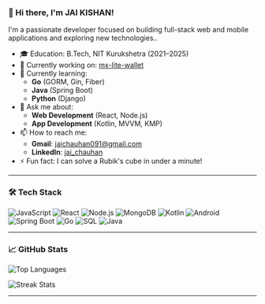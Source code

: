 ### 👋 Hi there, I'm JAI KISHAN!  

I'm a passionate developer focused on building full-stack web and mobile applications and exploring new technologies..  

- 🎓 Education: B.Tech, NIT Kurukshetra (2021–2025)  
- 🔭 Currently working on: [mx-lite-wallet](https://github.com/jaiChauhan009/mx-lite-wallet)  
- 🌱 Currently learning:  
  - **Go** (GORM, Gin, Fiber)  
  - **Java** (Spring Boot)  
  - **Python** (Django)  
- 💬 Ask me about:  
  - **Web Development** (React, Node.js)  
  - **App Development** (Kotlin, MVVM, KMP)  
- 📫 How to reach me:  
  - **Gmail**: [jaichauhan091@gmail.com](mailto:jaichauhan091@gmail.com)  
  - **LinkedIn**: [jai_chauhan](https://www.linkedin.com/in/jai-chauhan-15b0a5238/)  
- ⚡ Fun fact: I can solve a Rubik's cube in under a minute!  



---



### 🛠️ Tech Stack
![JavaScript](https://img.shields.io/badge/-JavaScript-black?style=flat-square&logo=javascript)
![React](https://img.shields.io/badge/-React-black?style=flat-square&logo=react)
![Node.js](https://img.shields.io/badge/-Node.js-black?style=flat-square&logo=node.js)
![MongoDB](https://img.shields.io/badge/-MongoDB-black?style=flat-square&logo=mongodb)
![Kotlin](https://img.shields.io/badge/-Kotlin-black?style=flat-square&logo=kotlin)
![Android](https://img.shields.io/badge/-Android-black?style=flat-square&logo=android)
![Spring Boot](https://img.shields.io/badge/-Spring%20Boot-black?style=flat-square&logo=springboot)
![Go](https://img.shields.io/badge/-Go-black?style=flat-square&logo=go)
![SQL](https://img.shields.io/badge/-SQL-black?style=flat-square&logo=postgresql)
![Java](https://img.shields.io/badge/-Java-black?style=flat-square&logo=java)


---

### 📈 GitHub Stats  

<!-- ![Jai's GitHub stats](https://github-readme-stats.vercel.app/api?username=jaiChauhan009&show_icons=true&theme=radical)   -->

![Top Languages](https://github-readme-stats.vercel.app/api/top-langs/?username=jaiChauhan009&layout=compact&theme=radical)  

![Streak Stats](https://streak-stats.demolab.com?user=jaiChauhan009&theme=radical)
 
---
